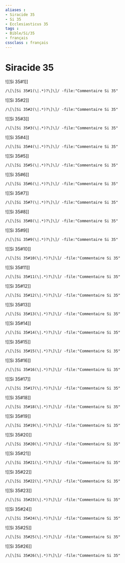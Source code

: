 ```yaml
---
aliases : 
- Siracide 35
- Si 35
- Ecclesiasticus 35
tags : 
- Bible/Si/35
- français
cssclass : français
---
```


# Siracide 35

![[Si 35#1]]

```query
/\[\[Si 35#1(\|.*)?\]\]/ -file:"Commentaire Si 35"
```

![[Si 35#2]]

```query
/\[\[Si 35#2(\|.*)?\]\]/ -file:"Commentaire Si 35"
```

![[Si 35#3]]

```query
/\[\[Si 35#3(\|.*)?\]\]/ -file:"Commentaire Si 35"
```

![[Si 35#4]]

```query
/\[\[Si 35#4(\|.*)?\]\]/ -file:"Commentaire Si 35"
```

![[Si 35#5]]

```query
/\[\[Si 35#5(\|.*)?\]\]/ -file:"Commentaire Si 35"
```

![[Si 35#6]]

```query
/\[\[Si 35#6(\|.*)?\]\]/ -file:"Commentaire Si 35"
```

![[Si 35#7]]

```query
/\[\[Si 35#7(\|.*)?\]\]/ -file:"Commentaire Si 35"
```

![[Si 35#8]]

```query
/\[\[Si 35#8(\|.*)?\]\]/ -file:"Commentaire Si 35"
```

![[Si 35#9]]

```query
/\[\[Si 35#9(\|.*)?\]\]/ -file:"Commentaire Si 35"
```

![[Si 35#10]]

```query
/\[\[Si 35#10(\|.*)?\]\]/ -file:"Commentaire Si 35"
```

![[Si 35#11]]

```query
/\[\[Si 35#11(\|.*)?\]\]/ -file:"Commentaire Si 35"
```

![[Si 35#12]]

```query
/\[\[Si 35#12(\|.*)?\]\]/ -file:"Commentaire Si 35"
```

![[Si 35#13]]

```query
/\[\[Si 35#13(\|.*)?\]\]/ -file:"Commentaire Si 35"
```

![[Si 35#14]]

```query
/\[\[Si 35#14(\|.*)?\]\]/ -file:"Commentaire Si 35"
```

![[Si 35#15]]

```query
/\[\[Si 35#15(\|.*)?\]\]/ -file:"Commentaire Si 35"
```

![[Si 35#16]]

```query
/\[\[Si 35#16(\|.*)?\]\]/ -file:"Commentaire Si 35"
```

![[Si 35#17]]

```query
/\[\[Si 35#17(\|.*)?\]\]/ -file:"Commentaire Si 35"
```

![[Si 35#18]]

```query
/\[\[Si 35#18(\|.*)?\]\]/ -file:"Commentaire Si 35"
```

![[Si 35#19]]

```query
/\[\[Si 35#19(\|.*)?\]\]/ -file:"Commentaire Si 35"
```

![[Si 35#20]]

```query
/\[\[Si 35#20(\|.*)?\]\]/ -file:"Commentaire Si 35"
```

![[Si 35#21]]

```query
/\[\[Si 35#21(\|.*)?\]\]/ -file:"Commentaire Si 35"
```

![[Si 35#22]]

```query
/\[\[Si 35#22(\|.*)?\]\]/ -file:"Commentaire Si 35"
```

![[Si 35#23]]

```query
/\[\[Si 35#23(\|.*)?\]\]/ -file:"Commentaire Si 35"
```

![[Si 35#24]]

```query
/\[\[Si 35#24(\|.*)?\]\]/ -file:"Commentaire Si 35"
```

![[Si 35#25]]

```query
/\[\[Si 35#25(\|.*)?\]\]/ -file:"Commentaire Si 35"
```

![[Si 35#26]]

```query
/\[\[Si 35#26(\|.*)?\]\]/ -file:"Commentaire Si 35"
```

